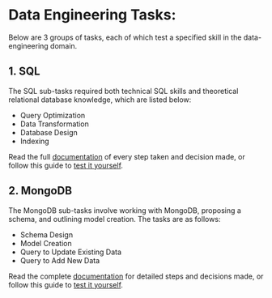 # Data Engineering Tasks:

Below are 3 groups of tasks, each of which test a specified skill in the data-engineering domain.

## 1. SQL

The SQL sub-tasks required both technical SQL skills and theoretical relational database knowledge, which are listed below:

- Query Optimization
- Data Transformation
- Database Design
- Indexing

Read the full [documentation](https://github.com/Me-AU/data-eng-tasks/blob/main/Task1_SQL/documentation/README.md) of every step taken and decision made, or follow this guide to [test it yourself](https://github.com/Me-AU/data-eng-tasks/blob/main/Task1_SQL/documentation/SETUP.md).

## 2. MongoDB

The MongoDB sub-tasks involve working with MongoDB, proposing a schema, and outlining model creation. The tasks are as follows:

- Schema Design
- Model Creation
- Query to Update Existing Data
- Query to Add New Data

Read the complete [documentation](https://github.com/Me-AU/data-eng-tasks/blob/main/Task2_MongoDB/documentation/README.md) for detailed steps and decisions made, or follow this guide to [test it yourself](https://github.com/Me-AU/data-eng-tasks/blob/main/Task2_MongoDB/documentation/SETUP.md).